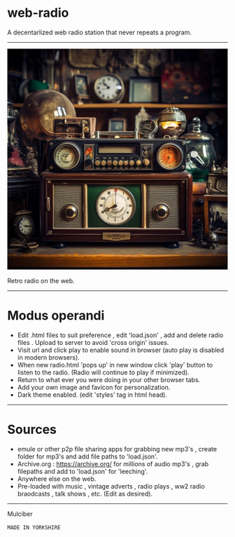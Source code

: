 # web-radio

A decentarlized web radio station that never repeats a program.
******************************************************************************************************************************************************************************
![lirary-of-alexandria](radio.jpg) 

Retro radio on the web.
******************************************************************************************************************************************************************************
# Modus operandi
* Edit .html files to suit preference , edit 'load.json' , add and delete radio files . Upload to server to avoid 'cross origin' issues. 
* Visit url and click play to enable sound in browser (auto play is disabled in modern browsers).
* When new radio.html 'pops up' in new window click 'play' button to listen to the radio. (Radio will continue to play if minimized).
* Return to what ever you were doing in your other browser tabs.
* Add your own image and favicon for personalization.
* Dark theme enabled. (edit 'styles' tag in html head).
******************************************************************************************************************************************************************************
# Sources
* emule or other p2p file sharing apps for grabbing new mp3's , create folder for mp3's and add file paths to 'load.json'.
* Archive.org : https://archive.org/   for millions of audio mp3's , grab filepaths and add to 'load.json' for 'leeching'.
* Anywhere else on the web.
* Pre-loaded with music , vintage adverts , radio plays , ww2 radio braodcasts , talk shows , etc. (Edit as desired).
*******************************************************************************************************************************************************************************

Mulciber

```
MADE IN YORKSHIRE
```
